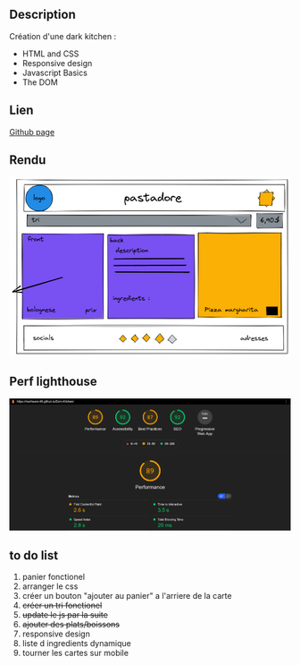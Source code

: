 ## Description

Création d'une dark kitchen : 
- HTML and CSS
- Responsive design
- Javascript Basics
- The DOM

## Lien

[Github page](https://Martiware-99.github.io/Dark-Kitchen/)

## Rendu

![Rendu](images/rendu.png)

## Perf lighthouse

![Perf](images/perf.png)

## to do list
1. panier fonctionel
2. arranger le css
3. créer un bouton "ajouter au panier" a l'arriere de la carte
4. ~~créer un tri fonctionel~~
6. ~~update le js par la suite~~
7. ~~ajouter des plats/boissons~~
8. responsive design
9. liste d ingredients dynamique
10. tourner les cartes sur mobile 

